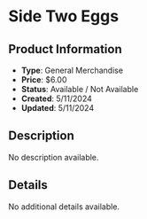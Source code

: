# Side Two Eggs

## Product Information
- **Type**: General Merchandise
- **Price**: $6.00
- **Status**: Available / Not Available
- **Created**: 5/11/2024
- **Updated**: 5/11/2024

## Description
No description available.



## Details
No additional details available.
